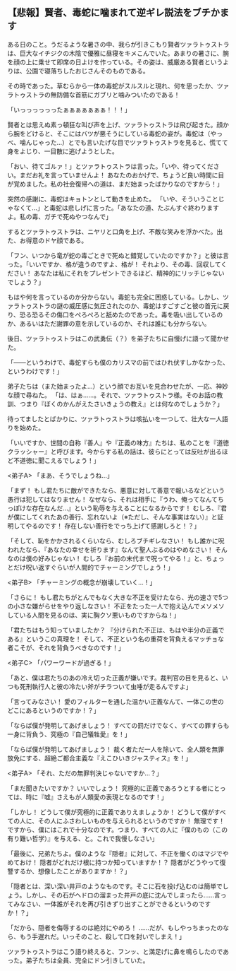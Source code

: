 ## 【悲報】賢者、毒蛇に噛まれて逆ギレ説法をブチかます

ある日のこと。うだるような暑さの中、我らが引きこもり賢者ツァラトゥストラは、巨大なイチジクの木陰で優雅に昼寝をキメこんでいた。あまりの暑さに、腕を顔の上に乗せて即席の日よけを作っている。その姿は、威厳ある賢者というよりは、公園で寝落ちしたおじさんそのものである。

その時であった。草むらから一体の毒蛇がスルスルと現れ、何を思ったか、ツァラトゥストラの無防備な首筋にガブリと噛みついたのである！

「いっっっっっったぁぁぁぁぁぁぁ！！！」

賢者とは思えぬ素っ頓狂な叫び声を上げ、ツァラトゥストラは飛び起きた。顔から腕をどけると、そこにはバツが悪そうにしている毒蛇の姿が。毒蛇は（やっべ、噛んじゃった…）とでも言いたげな目でツァラトゥストラを見ると、慌てて身をよじり、一目散に逃げようとした。

「おい、待てゴルァ！」とツァラトゥストラは言った。「いや、待ってください。まだお礼を言っていませんよ！ あなたのおかげで、ちょうど良い時間に目が覚めました。私の社会復帰への道は、まだ始まったばかりなのですから！」

突然の感謝に、毒蛇はキョトンとして動きを止めた。
「いや、そういうことじゃなくて…」と毒蛇は悲しげに言った。「あなたの道、たぶんすぐ終わりますよ。私の毒、ガチで死ぬやつなんで」

するとツァラトゥストラは、ニヤリと口角を上げ、不敵な笑みを浮かべた。出た、お得意のドヤ顔である。

「フン、いつから竜が蛇の毒ごときで死ぬと錯覚していたのですか？」と彼は言った。「いいですか、格が違うのですよ、格が！ それより、その毒、回収してください！ あなたは私にそれをプレゼントできるほど、精神的にリッチじゃないでしょう？」

もはや何を言っているのか分からない。毒蛇も完全に困惑している。しかし、ツァラトゥストラの謎の威圧感に気圧されたのか、毒蛇はすごすごと彼の首元に戻り、恐る恐るその傷口をぺろぺろと舐めたのであった。毒を吸い出しているのか、あるいはただ謝罪の意を示しているのか、それは誰にも分からない。

後日、ツァラトゥストラはこの武勇伝（？）を弟子たちに自慢げに語って聞かせた。

「――というわけで、毒蛇すらも僕のカリスマの前ではひれ伏すしかなかった、というわけです！」

弟子たちは（また始まったよ…）という顔でお互いを見合わせたが、一応、神妙な顔で尋ねた。
「は、はぁ……。それで、ツァラトゥストラ様。そのお話の教訓、つまり『ぼくのかんがえたさいきょうの教え』とは何なのでしょうか？」

待ってましたとばかりに、ツァラトゥストラは咳払いを一つして、壮大な一人語りを始めた。

「いいですか、世間の自称『善人』や『正義の味方』たちは、私のことを『道徳クラッシャー』と呼びます。今からする私の話は、彼らにとっては反吐が出るほど不道徳に聞こえるでしょう！」

<弟子A> 「まあ、そうでしょうね…」

「まず！ もし君たちに敵ができたなら、悪意に対して善意で報いるなどという愚行は犯してはなりません！ なぜなら、それは相手に『うわ、俺ってなんてちっぽけな存在なんだ…』という恥辱を与えることになるからです！ むしろ、『君が僕にしてくれたあの善行、忘れないよ（※ただし、そんな事実はない）』と証明してやるのです！ 存在しない善行をでっち上げて感謝しろと！？」

「そして、恥をかかされるくらいなら、むしろブチギレなさい！ もし誰かに呪われたなら、『あなたの幸せを祈ります』なんて聖人ぶるのはやめなさい！ そんなのは僕の好みじゃない！ むしろ『お前の末代まで呪ってやる！』と、ちょっとだけ呪い返すぐらいが人間的でチャーミングでしょう！」

<弟子B> 「チャーミングの概念が崩壊していく…！」

「さらに！ もし君たちがとんでもなく大きな不正を受けたなら、光の速さで5つの小さな嫌がらせをやり返しなさい！ 不正をたった一人で抱え込んでメソメソしている人間を見るのは、実に胸クソ悪いものですからね！」

「君たちはもう知っていましたか？ 『分けられた不正は、もはや半分の正義である』というこの真理を！ そして、不正という名の重荷を背負えるマッチョな者こそが、それを背負うべきなのです！」

<弟子C> 「パワーワードが過ぎる！」

「あと、僕は君たちのあの冷え切った正義が嫌いです。裁判官の目を見ると、いつも死刑執行人と彼の冷たい斧がチラついて虫唾が走るんですよ」

「言ってみなさい！ 愛のフィルターを通した温かい正義なんて、一体この世のどこにあるというのですか！？」

「ならば僕が発明してあげましょう！ すべての罰だけでなく、すべての罪すらも一身に背負う、究極の『自己犠牲愛』を！」

「ならば僕が発明してあげましょう！ 裁く者ただ一人を除いて、全人類を無罪放免にする、超絶ご都合主義な『えこひいきジャスティス』を！」

<弟子A> 「それ、ただの無罪判決じゃないですか…？」

「まだ聞きたいですか？ いいでしょう！ 究極的に正義であろうとする者にとっては、時に『嘘』さえもが人類愛の表現となるのです！」

「しかし！ どうして僕が究極的に正義でありえましょうか！ どうして僕がすべての人に、その人にふさわしいものを与えられるというのですか！ 無理です！ ですから、僕にはこれで十分なのです。つまり、すべての人に『僕のもの（この有り難い哲学）』を与える、と。これで我慢しなさい」

「最後に、兄弟たちよ。僕のような『隠者』に対して、不正を働くのはマジでやめておけ！ 隠者がどれだけ根に持つか知っていますか！？ 隠者がどうやって復讐するか、想像したことがありますか！？」

「隠者とは、深い深い井戸のようなものです。そこに石を投げ込むのは簡単でしょう。しかし、その石がヘドロの溜まった井戸の底に沈んでしまったら……言ってみなさい、一体誰がそれを再び引きずり出すことができるというのですか！？」

「だから、隠者を侮辱するのは絶対にやめろ！ ……だが、もしやっちまったのなら、もう手遅れだ。いっそのこと、殺して口を封いでしまえ！」

ツァラトゥストラはこう語り終えると、フンッ、と満足げに鼻を鳴らしたのであった。弟子たちは全員、完全にドン引きしていた。
